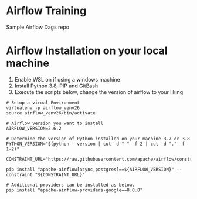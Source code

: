 # Airflow Training
Sample Airflow Dags repo

# Airflow Installation on your local machine

1. Enable WSL on if using a windows machine
2. Install Python 3.8, PIP and GitBash
3. Execute the scripts below, change the version of airflow to your liking

```
# Setup a virual Environment
virtualenv -p airflow_venv26
source airflow_venv26/bin/activate

# Airflow version you want to install
AIRFLOW_VERSION=2.6.2

# Determine the version of Python installed on your machine 3.7 or 3.8  
PYTHON_VERSION="$(python --version | cut -d " " -f 2 | cut -d "." -f 1-2)"

CONSTRAINT_URL="https://raw.githubusercontent.com/apache/airflow/constraints-${AIRFLOW_VERSION}/constraints-${PYTHON_VERSION}.txt"

pip install "apache-airflow[async,postgres]==${AIRFLOW_VERSION}" --constraint "${CONSTRAINT_URL}"

# Additional providers can be installed as below.
pip install "apache-airflow-providers-google==8.0.0"
```

